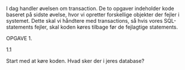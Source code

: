I dag handler øvelsen om transaction. De to opgaver indeholder kode baseret på sidste øvelse, hvor vi opretter forskellige objekter der fejler i systemet. Dette skal vi håndtere med transactions, så hvis vores SQL-statements fejler, skal koden køres tilbage før de fejlagtige statements.

OPGAVE 1. 

1.1

Start med at køre koden. Hvad sker der i jeres database?
